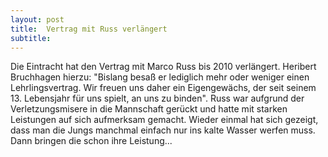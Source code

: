```yaml
---
layout: post
title:  Vertrag mit Russ verlängert
subtitle:  
---
```


Die Eintracht hat den Vertrag mit Marco Russ bis 2010 verlängert. Heribert Bruchhagen hierzu: "Bislang besaß er lediglich mehr oder weniger einen Lehrlingsvertrag. Wir freuen uns daher ein Eigengewächs, der seit seinem 13. Lebensjahr für uns spielt, an uns zu binden". Russ war aufgrund der Verletzungsmisere in die Mannschaft gerückt und hatte mit starken Leistungen auf sich aufmerksam gemacht. Wieder einmal hat sich gezeigt, dass man die Jungs manchmal einfach nur ins kalte Wasser werfen muss. Dann bringen die schon ihre Leistung...


